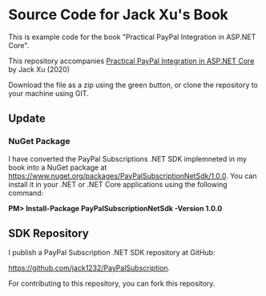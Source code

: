 # Source Code for Jack Xu's Book

This is example code for the  book "Practical PayPal Integration in ASP.NET Core".

This repository accompanies <a href="https://drxudotnet.com">Practical PayPal Integration in ASP.NET Core</a> by Jack Xu (2020)

Download the file as a zip using the green button, or clone the repository to your machine using GIT.


## Update

### NuGet Package

I have converted the PayPal Subscriptions .NET SDK implemneted in my book into a NuGet package at https://www.nuget.org/packages/PayPalSubscriptionNetSdk/1.0.0.
You can install it in your .NET or .NET Core applications using the following command:

__PM> Install-Package PayPalSubscriptionNetSdk -Version 1.0.0__

## SDK Repository

I publish a PayPal Subscription .NET SDK repository at GitHub:

https://github.com/jack1232/PayPalSubscription. 

For contributing to this repository, you can fork this repository.
